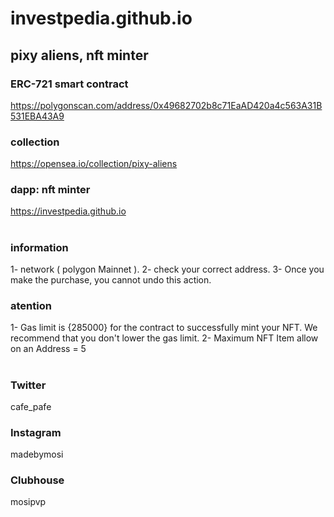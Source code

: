 # investpedia.github.io
## pixy aliens, nft minter

### ERC-721 smart contract 
https://polygonscan.com/address/0x49682702b8c71EaAD420a4c563A31B531EBA43A9

### collection
https://opensea.io/collection/pixy-aliens

### dapp: nft minter
https://investpedia.github.io

#
### information
1- network ( polygon Mainnet ). 
2- check your correct address.
3- Once you make the purchase, you cannot undo this action.

### atention
1- Gas limit is {285000} for the contract to successfully mint your NFT. We recommend that you don't lower the gas limit.
2- Maximum NFT Item allow on an Address = 5

#
### Twitter
cafe_pafe
### Instagram
madebymosi
### Clubhouse
mosipvp
